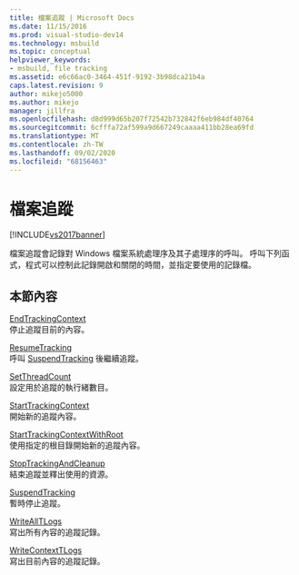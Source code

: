 ```yaml
---
title: 檔案追蹤 | Microsoft Docs
ms.date: 11/15/2016
ms.prod: visual-studio-dev14
ms.technology: msbuild
ms.topic: conceptual
helpviewer_keywords:
- msbuild, file tracking
ms.assetid: e6c66ac0-3464-451f-9192-3b98dca21b4a
caps.latest.revision: 9
author: mikejo5000
ms.author: mikejo
manager: jillfra
ms.openlocfilehash: d8d999d65b207f72542b732842f6eb984df40764
ms.sourcegitcommit: 6cfffa72af599a9d667249caaaa411bb28ea69fd
ms.translationtype: MT
ms.contentlocale: zh-TW
ms.lasthandoff: 09/02/2020
ms.locfileid: "68156463"
---
```

# <a name="file-tracking"></a>檔案追蹤
[!INCLUDE[vs2017banner](../includes/vs2017banner.md)]

檔案追蹤會記錄對 Windows 檔案系統處理序及其子處理序的呼叫。 呼叫下列函式，程式可以控制此記錄開啟和關閉的時間，並指定要使用的記錄檔。  
  
## <a name="in-this-section"></a>本節內容  
 [EndTrackingContext](../msbuild/endtrackingcontext.md)  
 停止追蹤目前的內容。  
  
 [ResumeTracking](../msbuild/resumetracking.md)  
 呼叫 [SuspendTracking](../msbuild/suspendtracking.md) 後繼續追蹤。  
  
 [SetThreadCount](../msbuild/setthreadcount.md)  
 設定用於追蹤的執行緒數目。  
  
 [StartTrackingContext](../msbuild/starttrackingcontext.md)  
 開始新的追蹤內容。  
  
 [StartTrackingContextWithRoot](../msbuild/starttrackingcontextwithroot.md)  
 使用指定的根目錄開始新的追蹤內容。  
  
 [StopTrackingAndCleanup](../msbuild/stoptrackingandcleanup.md)  
 結束追蹤並釋出使用的資源。  
  
 [SuspendTracking](../msbuild/suspendtracking.md)  
 暫時停止追蹤。  
  
 [WriteAllTLogs](../msbuild/writealltlogs.md)  
 寫出所有內容的追蹤記錄。  
  
 [WriteContextTLogs](../msbuild/writecontexttlogs.md)  
 寫出目前內容的追蹤記錄。
